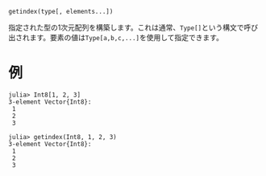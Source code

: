 ```
getindex(type[, elements...])
```

指定された型の1次元配列を構築します。これは通常、`Type[]`という構文で呼び出されます。要素の値は`Type[a,b,c,...]`を使用して指定できます。

# 例

```jldoctest
julia> Int8[1, 2, 3]
3-element Vector{Int8}:
 1
 2
 3

julia> getindex(Int8, 1, 2, 3)
3-element Vector{Int8}:
 1
 2
 3
```
